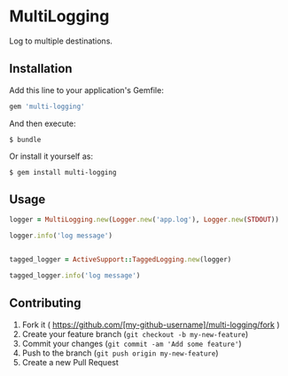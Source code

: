 # MultiLogging

Log to multiple destinations.

## Installation

Add this line to your application's Gemfile:

```ruby
gem 'multi-logging'
```

And then execute:

    $ bundle

Or install it yourself as:

    $ gem install multi-logging

## Usage

```ruby
logger = MultiLogging.new(Logger.new('app.log'), Logger.new(STDOUT))

logger.info('log message')


tagged_logger = ActiveSupport::TaggedLogging.new(logger)

tagged_logger.info('log message')
```

## Contributing

1. Fork it ( https://github.com/[my-github-username]/multi-logging/fork )
2. Create your feature branch (`git checkout -b my-new-feature`)
3. Commit your changes (`git commit -am 'Add some feature'`)
4. Push to the branch (`git push origin my-new-feature`)
5. Create a new Pull Request
